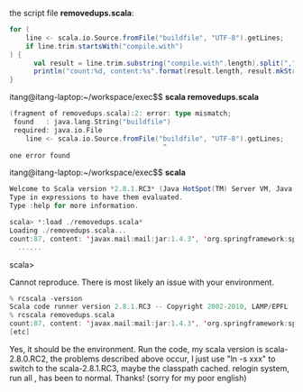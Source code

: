 the script file **removedups.scala**:
```scala
for (
    line <- scala.io.Source.fromFile("buildfile", "UTF-8").getLines;
    if line.trim.startsWith("compile.with")
) {
      val result = line.trim.substring("compile.with".length).split(",").distinct
      println("count:%d, content:%s".format(result.length, result.mkString(", ")) )
}
```

itang@itang-laptop:~/workspace/exec$$ **scala removedups.scala**
```scala
(fragment of removedups.scala):2: error: type mismatch;
 found   : java.lang.String("buildfile")
 required: java.io.File
    line <- scala.io.Source.fromFile("buildfile", "UTF-8").getLines;
                                      ^
one error found
```

itang@itang-laptop:~/workspace/exec$$ **scala**
```scala
Welcome to Scala version *2.8.1.RC3* (Java HotSpot(TM) Server VM, Java 1.6.0_22).
Type in expressions to have them evaluated.
Type :help for more information.

scala> *:load ./removedups.scala*
Loading ./removedups.scala...
count:87, content: 'javax.mail:mail:jar:1.4.3', 'org.springframework:spring-jdbc:jar:3.0.4.RELEASE', 
  ......
```
scala> 

Cannot reproduce.  There is most likely an issue with your environment.
```scala
% rcscala -version
Scala code runner version 2.8.1.RC3 -- Copyright 2002-2010, LAMP/EPFL
% rcscala removedups.scala 
count:87, content: 'javax.mail:mail:jar:1.4.3', 'org.springframework:spring-jdbc:jar:3.0.4.RELEASE', 'org.springframework:spring-context-support:jar:3.0.4.RELEASE', 'org.aspectj:aspectjweaver:jar:1.6.8', 'dom4j:dom4j:jar:1.6.1', 'org.springframework:spring-aop:jar:3.0.3.
[etc]
```
   Yes, it should be the environment. Run the code, my scala version is scala-2.8.0.RC2,  the problems described above occur, I just use "ln -s xxx"  to switch to the scala-2.8.1.RC3, maybe the classpath cached.
   relogin system, run all , has been to normal.
   Thanks!   (sorry for my poor english)
